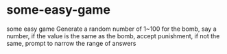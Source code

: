 # some-easy-game
some easy game
Generate a random number of 1~100 for the bomb, say a number, if the value is the same as the bomb, accept punishment, if not the same, prompt to narrow the range of answers
